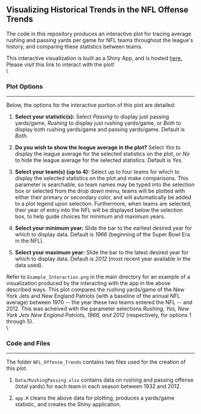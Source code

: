 ## Visualizing Historical Trends in the NFL Offense Trends

The code in this repository produces an interactive plot for tracing average rushing and passing yards per game for NFL teams throughout the league's history, and comparing these statistics between teams. 

This interactive visualization is built as a Shiny App, and is hosted [here.](https://aaronweinstock.shinyapps.io/NFL_Offense_Trends/) Please visit this link to interact with the plot!
\
\

### **Plot Options**

___

Below, the options for the interactive portion of this plot are detailed:

1. **Select your statistic(s):** Select *Passing* to display just passing yards/game, *Rushing* to display just rushing yards/game, or *Both* to display both rushing yards/game and passing yards/game. Default is *Both*.

2. **Do you wish to show the league average in the plot?** Select *Yes* to display the league average for the selected statistics on the plot, or *No* to hide the league average for the selected statistics. Default is *Yes*.

3. **Select your team(s) (up to 4):** Select up to four teams for which to display the selected statistics on the plot and make comparisons. This parameter is searchable, so team names may be typed into the selection box or selected from the drop down menu; teams will be plotted with either their primary or secondary color, and will automatically be added to a plot legend upon selection. Furthermore, when teams are selected, their year of entry into the NFL will be displayed below the selection box, to help guide choices for minimum and maximum years.

4. **Select your minimum year:** Slide the bar to the earliest desired year for which to display data. Default is *1966* (beginning of the Super Bowl Era in the NFL).

5. **Select your maximum year:** Slide the bar to the latest desired year for which to display data. Default is *2012* (most recent year available in the data used).

Refer to `Example_Interaction.png` in the main directory for an example of a visualization produced by the interacting with the app in the above described ways. This plot compares the rushing yards/game of the New York Jets and New England Patriots (with a baseline of the annual NFL average) between 1970 -- the year these two teams entered the NFL -- and 2012. This was acheived with the parameter selections *Rushing, Yes, New York Jets New England Patriots, 1966, and 2012* (respectively, for options 1 through 5). 
\
\

### **Code and Files**

___

The folder `NFL_Offense_Trends` contains two files used for the creation of this plot.

1. `Data/RushingPassing.xlsx` contains data on rushing and passing offense (total yards) for each team in each season between 1932 and 2012.

2. `app.R` cleans the above data for plotting, produces a yards/game statistic, and creates the Shiny application.